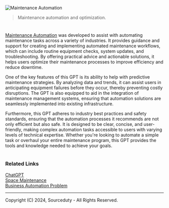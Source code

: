 ![Maintenance Automation](https://github.com/user-attachments/assets/02e68494-76a9-4f3e-b38d-e4b29bdd3da6)

> Maintenance automation and optimization.

#

[Maintenance Automation](https://chatgpt.com/g/g-aYndjM4kw-maintenance-automation) was developed to assist with automating maintenance tasks across a variety of industries. It provides guidance and support for creating and implementing automated maintenance workflows, which can include routine equipment checks, system updates, and troubleshooting. By offering practical advice and actionable solutions, it helps users optimize their maintenance processes to improve efficiency and reduce downtime.

One of the key features of this GPT is its ability to help with predictive maintenance strategies. By analyzing data and trends, it can assist users in anticipating equipment failures before they occur, thereby preventing costly disruptions. The GPT is also equipped to aid in the integration of maintenance management systems, ensuring that automation solutions are seamlessly implemented into existing infrastructure.

Furthermore, this GPT adheres to industry best practices and safety standards, ensuring that the automation processes it recommends are not only efficient but also safe. It is designed to be clear, concise, and user-friendly, making complex automation tasks accessible to users with varying levels of technical expertise. Whether you're looking to automate a simple task or overhaul your entire maintenance program, this GPT provides the tools and knowledge needed to achieve your goals.

#
### Related Links

[ChatGPT](https://github.com/sourceduty/ChatGPT)
<br>
[Space Maintenance](https://github.com/sourceduty/Space_Maintenance)
<br>
[Business Automation Problem](https://github.com/sourceduty/Business_Automation_Problem)

***
Copyright (C) 2024, Sourceduty - All Rights Reserved.
